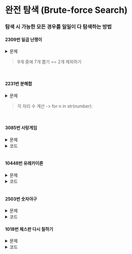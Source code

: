 # 완전 탐색 (Brute-force Search)

### 탐색 시 가능한 모든 경우를 일일이 다 탐색하는 방법

#### 2309번 일곱 난쟁이

<details markdown="1">
<summary>문제</summary>

**문제**

왕비를 피해 일곱 난쟁이들과 함께 평화롭게 생활하고 있던 백설공주에게 위기가 찾아왔다. 일과를 마치고 돌아온 난쟁이가 일곱 명이 아닌 아홉 명이었던 것이다.

아홉 명의 난쟁이는 모두 자신이 "백설 공주와 일곱 난쟁이"의 주인공이라고 주장했다. 뛰어난 수학적 직관력을 가지고 있던 백설공주는, 다행스럽게도 일곱 난쟁이의 키의 합이 100이 됨을 기억해 냈다.

아홉 난쟁이의 키가 주어졌을 때, 백설공주를 도와 일곱 난쟁이를 찾는 프로그램을 작성하시오.

**입력**

아홉 개의 줄에 걸쳐 난쟁이들의 키가 주어진다. 주어지는 키는 100을 넘지 않는 자연수이며, 아홉 난쟁이의 키는 모두 다르며, 가능한 정답이 여러 가지인 경우에는 아무거나 출력한다.

**출력**

일곱 난쟁이의 키를 오름차순으로 출력한다. 일곱 난쟁이를 찾을 수 없는 경우는 없다.

</details>

> 9개 중에 7개 뽑기 == 2개 제외하기

<br>

#### 2231번 분해합

<details markdown="1">
<summary>문제</summary>

**문제**

어떤 자연수 N이 있을 때, 그 자연수 N의 분해합은 N과 N을 이루는 각 자리수의 합을 의미한다. 어떤 자연수 M의 분해합이 N인 경우, M을 N의 생성자라 한다. 예를 들어, 245의 분해합은 256(=245+2+4+5)이 된다. 따라서 245는 256의 생성자가 된다. 물론, 어떤 자연수의 경우에는 생성자가 없을 수도 있다. 반대로, 생성자가 여러 개인 자연수도 있을 수 있다.

자연수 N이 주어졌을 때, N의 가장 작은 생성자를 구해내는 프로그램을 작성하시오.

**입력**

첫째 줄에 자연수 N(1 ≤ N ≤ 1,000,000)이 주어진다.

**출력**

첫째 줄에 답을 출력한다. 생성자가 없는 경우에는 0을 출력한다.
</details>

> 각 자리 수 계산 -> for n in str(number):

<br>

#### 3085번 사탕게임

<details markdown="1">
<summary>문제</summary>

**문제**

상근이는 어렸을 적에 "봄보니 (Bomboni)" 게임을 즐겨했다.

가장 처음에 N×N크기에 사탕을 채워 놓는다. 사탕의 색은 모두 같지 않을 수도 있다. 상근이는 사탕의 색이 다른 인접한 두 칸을 고른다. 그 다음 고른 칸에 들어있는 사탕을 서로 교환한다. 이제, 모두 같은 색으로 이루어져 있는 가장 긴 연속 부분(행 또는 열)을 고른 다음 그 사탕을 모두 먹는다.

사탕이 채워진 상태가 주어졌을 때, 상근이가 먹을 수 있는 사탕의 최대 개수를 구하는 프로그램을 작성하시오.

**입력**

첫째 줄에 보드의 크기 N이 주어진다. (3 ≤ N ≤ 50)

다음 N개 줄에는 보드에 채워져 있는 사탕의 색상이 주어진다. 빨간색은 C, 파란색은 P, 초록색은 Z, 노란색은 Y로 주어진다.

사탕의 색이 다른 인접한 두 칸이 존재하는 입력만 주어진다.

**출력**

첫째 줄에 상근이가 먹을 수 있는 사탕의 최대 개수를 출력한다.
</details>

<details markdown="1">
<summary>코드</summary>

> 현재 상태에서 갈 수 있는 길 찾기 -> 아래, 오른쪽

``` python
# 3085번
n = int(input())
li = []
max = 0
cur = 0

for i in range(n):
    li.append([])
    val = list(input())
    for j in range(n):
        li[i].append(val[j])

def check(max):
    cur = 1
    for i in range(n):
        for j in range(n - 1):
            if li[i][j] == li[i][j+1]:
               cur = cur + 1
               if max < cur:
                   max = cur
            else:
                cur = 1
        cur = 1
    cur = 1 
    for i in range(n):
        for j in range(n - 1):
            if li[j][i] == li[j+1][i]:
               cur = cur + 1
               if max < cur:
                   max = cur
            else:
                cur = 1
        cur = 1
    if max == 1:
        return 0
    return max 

max = check(max)
for i in range(n):
    for j in range(n):
        if i + 1 < n: # 아래쪽으로
            if li[i+1][j] != li[i][j]:
                li[i+1][j], li[i][j] = li[i][j], li[i+1][j]
                max = check(max)
                li[i][j], li[i+1][j] = li[i+1][j], li[i][j]
        if j + 1 < n:
            if li[i][j+1] != li[i][j]:
                li[i][j+1], li[i][j] = li[i][j], li[i][j+1]
                max = check(max)
                li[i][j], li[i][j+1] = li[i][j+1], li[i][j]
        
print(max)
```
</details>

<br>

#### 10448번 유레카이론

<details markdown="1">
<summary>문제</summary>

**문제**

삼각수 Tn(n ≥ 1)는 [그림]에서와 같이 기하학적으로 일정한 모양의 규칙을 갖는 점들의 모음으로 표현될 수 있다.

자연수 n에 대해 n ≥ 1의 삼각수Tn는 명백한 공식이 있다.

Tn = 1 + 2 + 3 + ... + n = n(n+1)/2

1796년, 가우스는 모든 자연수가 최대 3개의 삼각수의 합으로 표현될 수 있다고 증명하였다. 예를 들어,

4 = T1 + T2
5 = T1 + T1 + T2
6 = T2 + T2 or 6 = T3
10 = T1 + T2 + T3 or 10 = T4

이 결과는 증명을 기념하기 위해 그의 다이어리에 “Eureka! num = Δ + Δ + Δ” 라고 적은것에서 유레카 이론으로 알려졌다. 꿍은 몇몇 자연수가 정확히 3개의 삼각수의 합으로 표현될 수 있는지 궁금해졌다. 위의 예시에서, 5와 10은 정확히 3개의 삼각수의 합으로 표현될 수 있지만 4와 6은 그렇지 않다.

자연수가 주어졌을 때, 그 정수가 정확히 3개의 삼각수의 합으로 표현될 수 있는지 없는지를 판단해주는 프로그램을 만들어라. 단, 3개의 삼각수가 모두 달라야 할 필요는 없다.

**입력**

프로그램은 표준입력을 사용한다. 테스트케이스의 개수는 입력의 첫 번째 줄에 주어진다. 각 테스트케이스는 한 줄에 자연수 K (3 ≤ K ≤ 1,000)가 하나씩 포함되어있는 T개의 라인으로 구성되어있다.

**출력**

프로그램은 표준출력을 사용한다. 각 테스트케이스에대해 정확히 한 라인을 출력한다. 만약 K가 정확히 3개의 삼각수의 합으로 표현될수 있다면 1을, 그렇지 않다면 0을 출력한다.
</details>

<details markdown="1">
<summary>코드</summary>

> - 1 + 1 + 1 = 3 이기도 하지만, 1 + 2 도 3이다
> - 미리 필요한 값을 다 구해서 저장해두고 활용
> - a // b => 몫 연산자

```python
def tn(n):
    return n * (n+1) // 2

# 미리 1000 이하의 삼각수를 구해두기
tri = [tn(n) for n in range(1, 46)] 

# 미리 1000 이하의 3개의 삼각수의 합으로 표현되는 수 구하기
eureka = [0] * 1001
for i in tri:
    for j in tri:
        for k in tri:
            if i + j + k <= 1000:
                eureka[i+j+k] = 1 # 인덱스로 저장해서 활용하기 쉽게

for _ in range(int(input())):
    print(eureka[int(input())])
```
</details>


<br>

#### 2503번 숫자야구

<details markdown="1">
<summary>문제</summary>

**문제**
정보문화진흥원 정보 영재 동아리에서 동아리 활동을 하던 영수와 민혁이는 쉬는 시간을 틈타 숫자야구 게임을 하기로 했다.

영수는 1에서 9까지의 서로 다른 숫자 세 개로 구성된 세 자리 수를 마음속으로 생각한다. (예: 324)
민혁이는 1에서 9까지의 서로 다른 숫자 세 개로 구성된 세 자리 수를 영수에게 묻는다. (예: 123)
민혁이가 말한 세 자리 수에 있는 숫자들 중 하나가 영수의 세 자리 수의 동일한 자리에 위치하면 스트라이크 한 번으로 센다. 숫자가 영수의 세 자리 수에 있긴 하나 다른 자리에 위치하면 볼 한 번으로 센다.
예) 영수가 324를 갖고 있으면 

429는 1 스트라이크 1 볼이다.
241은 0 스트라이크 2 볼이다.
924는 2 스트라이크 0 볼이다.
영수는 민혁이가 말한 수가 몇 스트라이크 몇 볼인지를 답해준다.
민혁이가 영수의 세 자리 수를 정확하게 맞추어 3 스트라이크가 되면 게임이 끝난다. 아니라면 민혁이는 새로운 수를 생각해 다시 영수에게 묻는다.
현재 민혁이와 영수는 게임을 하고 있는 도중에 있다. 민혁이가 영수에게 어떤 수들을 물어보았는지, 그리고 각각의 물음에 영수가 어떤 대답을 했는지가 입력으로 주어진다. 이 입력을 바탕으로 여러분은 영수가 생각하고 있을 가능성이 있는 수가 총 몇 개인지를 알아맞혀야 한다.

아래와 같은 경우를 생각해보자.  

민혁: 123
영수: 1 스트라이크 1 볼.
민혁: 356
영수: 1 스트라이크 0 볼.
민혁: 327
영수: 2 스트라이크 0 볼.
민혁: 489
영수: 0 스트라이크 1 볼.
이때 가능한 답은 324와 328, 이렇게 두 가지이다.

영수는 동아리의 규율을 잘 따르는 착한 아이라 민혁이의 물음에 곧이곧대로 정직하게 답한다. 그러므로 영수의 답들에는 모순이 없다.

민혁이의 물음들과 각각의 물음에 대한 영수의 답이 입력으로 주어질 때 영수가 생각하고 있을 가능성이 있는 답의 총 개수를 출력하는 프로그램을 작성하시오.

**입력**

첫째 줄에는 민혁이가 영수에게 몇 번이나 질문을 했는지를 나타내는 1 이상 100 이하의 자연수 N이 주어진다. 이어지는 N개의 줄에는 각 줄마다 민혁이가 질문한 세 자리 수와 영수가 답한 스트라이크 개수를 나타내는 정수와 볼의 개수를 나타내는 정수, 이렇게 총 세 개의 정수가 빈칸을 사이에 두고 주어진다.

**출력**

첫 줄에 영수가 생각하고 있을 가능성이 있는 답의 총 개수를 출력한다.
</details>

<details markdown="1">
<summary>코드</summary>

> - 조건에 맞는 모든 숫자를 리스트에 저장한다 (0, 같은 숫자가 들어간 것 제외)
> - 스트라이크와 볼의 갯수를 기준으로 찾는게 아니라, 
모든 숫자 리스트에서 제시된 숫자를 비교해서 스트라이크, 볼 갯수가 같은 것만 살리기

```python
cans = []

for i in range(123, 1000):
    li = list(str(i))
    if ('0' in li) == False and li[0] != li[1] != li[2] and li[0] != li[2]:
        cans.append(str(i))

for _ in range(int(input())):
    tmp = input().split()
    val, s, b = tmp[0], int(tmp[1]), int(tmp[2])

    cans2 = cans.copy()
    for can in cans2:
        count_s, count_b = 0, 0
        for i in range(len(val)):
            for j in range(len(can)):
                if val[i] == can[j]:
                    if i == j:
                        count_s = count_s + 1
                    else:
                        count_b = count_b + 1
        
        if s != count_s or b != count_b:
            cans.remove(str(can))

print(len(cans))
```
</details>

#### 1018번 체스판 다시 칠하기

<details markdown="1">
<summary>문제</summary>

**문제**
지민이는 자신의 저택에서 MN개의 단위 정사각형으로 나누어져 있는 M*N 크기의 보드를 찾았다. 
어떤 정사각형은 검은색으로 칠해져 있고, 나머지는 흰색으로 칠해져 있다. 지민이는 이 보드를 잘라서 8*8 크기의 체스판으로 만들려고 한다.

체스판은 검은색과 흰색이 번갈아서 칠해져 있어야 한다. 구체적으로, 각 칸이 검은색과 흰색 중 하나로 색칠되어 있고, 변을 공유하는 두 개의 사각형은 다른 색으로 칠해져 있어야 한다. 따라서 이 정의를 따르면 체스판을 색칠하는 경우는 두 가지뿐이다. 하나는 맨 왼쪽 위 칸이 흰색인 경우, 하나는 검은색인 경우이다.

보드가 체스판처럼 칠해져 있다는 보장이 없어서, 지민이는 8*8 크기의 체스판으로 잘라낸 후에 몇 개의 정사각형을 다시 칠해야겠다고 생각했다. 
당연히 8*8 크기는 아무데서나 골라도 된다. 지민이가 다시 칠해야 하는 정사각형의 최소 개수를 구하는 프로그램을 작성하시오.

**입력**
첫째 줄에 N과 M이 주어진다. N과 M은 8보다 크거나 같고, 50보다 작거나 같은 자연수이다. 둘째 줄부터 N개의 줄에는 보드의 각 행의 상태가 주어진다. B는 검은색이며, W는 흰색이다.

**출력**
첫째 줄에 지민이가 다시 칠해야 하는 정사각형 개수의 최솟값을 출력한다.
</details>

<details markdown="1">
<summary>코드</summary>

> 이차원 리스트 슬라이싱하기
> board = [row[j:j+8] for row in rect[i:i+8]]
> 세로 i ~ i+8 * 가로 j ~ j+8 크기의 새로운 리스트 생성

``` python
inpu = input().split()
n, m = int(inpu[0]), int(inpu[1])
min = 64

rect = []
for i in range(n):
    inpu = list(input())
    rect.append([])
    for j in range(m):
        rect[i].append(inpu[j])

def pprint(list_2d):
    for line in list_2d:
        print(line)

cur = ''
count = 0
start = ''
curRow = []
for i in range(len(rect) - 7):
    for j in range(len(rect[i]) - 7):  
        board = [row[j:j+8] for row in rect[i:i+8]]
        for r in board:
            curRow = r
            if start == '':
                start = curRow[0]
                cur = start
            else:
                if start == curRow[0]:
                    count = count + 1
                    cur = 'B' if start == 'W' else 'W'
                    start = cur
                else:
                    cur = curRow[0]
                    start = cur

            for k in range(1, len(curRow)):
                if cur == curRow[k]:
                    count = count + 1
                    cur = 'B' if cur == 'W' else 'W'
                else:
                    cur = curRow[k]

        if count >= 32:
            count = 64 - count
        if count <= min:
            min = count
        count = 0    
        start = ''

print(min)

```
</details>